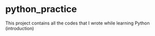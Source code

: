 # python_practice
This project contains all the codes that I wrote while learning Python (introduction)
